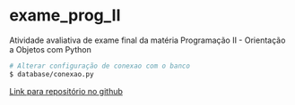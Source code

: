 # exame_prog_II
Atividade avaliativa de exame final da matéria Programação II - Orientação a Objetos com Python

```bash
# Alterar configuração de conexao com o banco
$ database/conexao.py

```

[Link para repositório no github](https://github.com/castelogui/exame_prog_II)